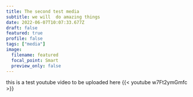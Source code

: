 ```yaml
---
title: The second test media
subtitle: we will  do amazing things
date: 2022-06-07T10:07:33.677Z
draft: false
featured: true
profile: false
tags: ["media"]
image:
  filename: featured
  focal_point: Smart
  preview_only: false
---
```

this is a test youtube video to be uploaded here
{{< youtube w7Ft2ymGmfc >}}